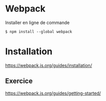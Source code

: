 # Webpack

Installer en ligne de commande

```
$ npm install --global webpack
```




# Installation

https://webpack.js.org/guides/installation/

## Exercice

https://webpack.js.org/guides/getting-started/
